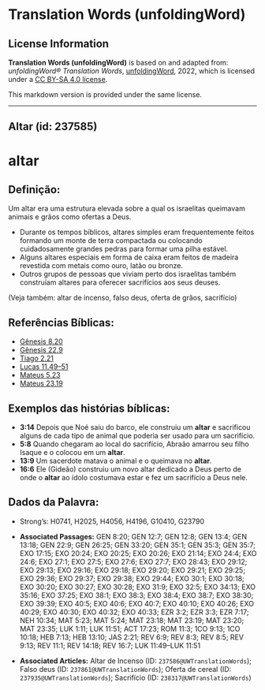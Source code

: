 # Translation Words (unfoldingWord)

## License Information

**Translation Words (unfoldingWord)** is based on and adapted from: _unfoldingWord® Translation Words_, [unfoldingWord](https://unfoldingword.org/utw), 2022, which is licensed under a [CC BY-SA 4.0 license](https://creativecommons.org/licenses/by-sa/4.0/legalcode.en).

This markdown version is provided under the same license.



--------------------------------

## Altar (id: 237585)

altar
=====

Definição:
----------

Um altar era uma estrutura elevada sobre a qual os israelitas queimavam animais e grãos como ofertas a Deus.

* Durante os tempos bíblicos, altares simples eram frequentemente feitos formando um monte de terra compactada ou colocando cuidadosamente grandes pedras para formar uma pilha estável.
* Alguns altares especiais em forma de caixa eram feitos de madeira revestida com metais como ouro, latão ou bronze.
* Outros grupos de pessoas que viviam perto dos israelitas também construíam altares para oferecer sacrifícios aos seus deuses.

(Veja também: altar de incenso, falso deus, oferta de grãos, sacrifício)

Referências Bíblicas:
---------------------

* [Gênesis 8\.20](https://ref.ly/Gen8:20)
* [Gênesis 22\.9](https://ref.ly/Gen22:9)
* [Tiago 2\.21](https://ref.ly/Jas2:21)
* [Lucas 11\.49–51](https://ref.ly/Luke11:49-Luke11:51)
* [Mateus 5\.23](https://ref.ly/Matt5:23)
* [Mateus 23\.19](https://ref.ly/Matt23:19)

Exemplos das histórias bíblicas:
--------------------------------

* **3:14** Depois que Noé saiu do barco, ele construiu um **altar** e sacrificou alguns de cada tipo de animal que poderia ser usado para um sacrifício.
* **5:8** Quando chegaram ao local do sacrifício, Abraão amarrou seu filho Isaque e o colocou em um **altar**.
* **13:9** Um sacerdote matava o animal e o queimava no **altar**.
* **16:6** Ele (Gideão) construiu um novo altar dedicado a Deus perto de onde o **altar** ao ídolo costumava estar e fez um sacrifício a Deus nele.

Dados da Palavra:
-----------------

* Strong’s: H0741, H2025, H4056, H4196, G10410, G23790

* **Associated Passages:** GEN 8:20; GEN 12:7; GEN 12:8; GEN 13:4; GEN 13:18; GEN 22:9; GEN 26:25; GEN 33:20; GEN 35:1; GEN 35:3; GEN 35:7; EXO 17:15; EXO 20:24; EXO 20:25; EXO 20:26; EXO 21:14; EXO 24:4; EXO 24:6; EXO 27:1; EXO 27:5; EXO 27:6; EXO 27:7; EXO 28:43; EXO 29:12; EXO 29:13; EXO 29:16; EXO 29:18; EXO 29:20; EXO 29:21; EXO 29:25; EXO 29:36; EXO 29:37; EXO 29:38; EXO 29:44; EXO 30:1; EXO 30:18; EXO 30:20; EXO 30:27; EXO 30:28; EXO 31:9; EXO 32:5; EXO 34:13; EXO 35:16; EXO 37:25; EXO 38:1; EXO 38:3; EXO 38:4; EXO 38:7; EXO 38:30; EXO 39:39; EXO 40:5; EXO 40:6; EXO 40:7; EXO 40:10; EXO 40:26; EXO 40:29; EXO 40:30; EXO 40:32; EXO 40:33; EZR 3:2; EZR 3:3; EZR 7:17; NEH 10:34; MAT 5:23; MAT 5:24; MAT 23:18; MAT 23:19; MAT 23:20; MAT 23:35; LUK 1:11; LUK 11:51; ACT 17:23; ROM 11:3; 1CO 9:13; 1CO 10:18; HEB 7:13; HEB 13:10; JAS 2:21; REV 6:9; REV 8:3; REV 8:5; REV 9:13; REV 11:1; REV 14:18; REV 16:7; LUK 11:49–LUK 11:51
* **Associated Articles:** Altar de Incenso (ID: `237586@UWTranslationWords`); Falso deus (ID: `237861@UWTranslationWords`); Oferta de cereal (ID: `237935@UWTranslationWords`); Sacrifício (ID: `238317@UWTranslationWords`)

